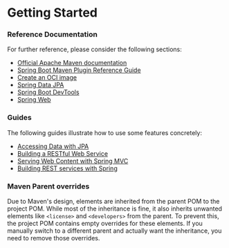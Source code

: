 # Getting Started

### Reference Documentation
For further reference, please consider the following sections:

* [Official Apache Maven documentation](https://maven.apache.org/guides/index.html)
* [Spring Boot Maven Plugin Reference Guide](https://docs.spring.io/spring-boot/3.4.3.BUILD-SNAPSHOT/maven-plugin)
* [Create an OCI image](https://docs.spring.io/spring-boot/3.4.3.BUILD-SNAPSHOT/maven-plugin/build-image.html)
* [Spring Data JPA](https://docs.spring.io/spring-boot/3.4.3.BUILD-SNAPSHOT/reference/data/sql.html#data.sql.jpa-and-spring-data)
* [Spring Boot DevTools](https://docs.spring.io/spring-boot/3.4.3.BUILD-SNAPSHOT/reference/using/devtools.html)
* [Spring Web](https://docs.spring.io/spring-boot/3.4.3.BUILD-SNAPSHOT/reference/web/servlet.html)

### Guides
The following guides illustrate how to use some features concretely:

* [Accessing Data with JPA](https://spring.io/guides/gs/accessing-data-jpa/)
* [Building a RESTful Web Service](https://spring.io/guides/gs/rest-service/)
* [Serving Web Content with Spring MVC](https://spring.io/guides/gs/serving-web-content/)
* [Building REST services with Spring](https://spring.io/guides/tutorials/rest/)

### Maven Parent overrides

Due to Maven's design, elements are inherited from the parent POM to the project POM.
While most of the inheritance is fine, it also inherits unwanted elements like `<license>` and `<developers>` from the parent.
To prevent this, the project POM contains empty overrides for these elements.
If you manually switch to a different parent and actually want the inheritance, you need to remove those overrides.

